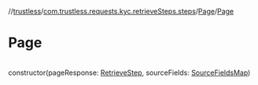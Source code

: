 //[trustless](../../../index.md)/[com.trustless.requests.kyc.retrieveSteps.steps](../index.md)/[Page](index.md)/[Page](-page.md)

# Page

\
constructor(pageResponse: [RetrieveStep](../../com.trustless.requests.kyc.retrieveSteps/-retrieve-step/index.md), sourceFields: [SourceFieldsMap](../-source-fields-map/index.md))

